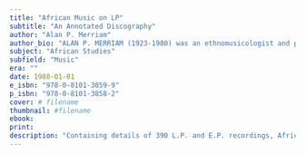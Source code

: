 ```yaml
---
title: "African Music on LP"
subtitle: "An Annotated Discography"
author: "Alan P. Merriam"
author_bio: "ALAN P. MERRIAM (1923-1980) was an ethnomusicologist and professor of anthropology at Indiana University. He co-founded the Society for Ethnomusicology in 1952 with Willard Rhodes and David McAllester. Merriam was the author of the seminal The Anthropology of Music in 1964"
subject: "African Studies"
subfield: "Music"
era: ""
date: 1988-01-01
e_isbn: "978-0-8101-3859-9"
p_isbn: "978-0-8101-3858-2"
cover: # filename
thumbnail: #filename
ebook:
print:
description: "Containing details of 390 L.P. and E.P. recordings, African Music on LP: An Annotated Discography contributed to the scholarship of African music at a time when very little had been written. Organized by record label and arranged in alphabetical order, Allen P. Merriam assesses the stylistic characteristics of each recording, providing new insights on the subject and the recording industry at the time of publication African Music on LP also contains 18 indexes cross-referencing each of the records."
---
```

